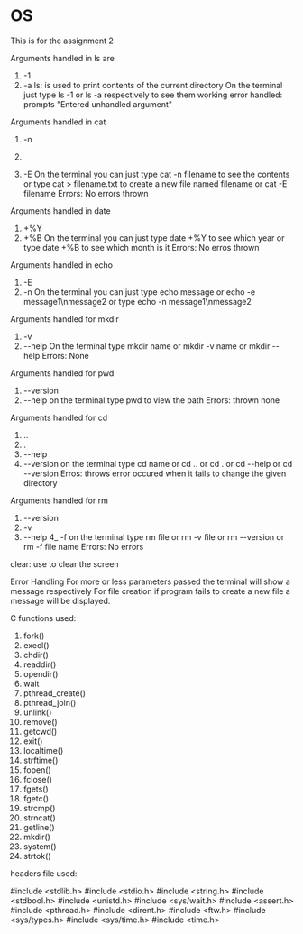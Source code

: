 # OS
This is for the assignment 2

Arguments handled in ls are 
1) -1
2) -a
ls: is used to print contents of the current directory
On the terminal just type ls -1 or ls -a respectively to see them working
error handled: prompts "Entered unhandled argument"


Arguments handled in cat
1) -n
2) >
3) -E
On the terminal you can just type cat -n filename to see the contents or type cat > filename.txt to create a new file named filename or cat -E filename
Errors: No errors thrown

Arguments handled in date
1) +%Y
2) +%B
On the terminal you can just type date +%Y to see which year or type date +%B to see which month is it
Errors: No erros thrown


Arguments handled in echo 
1) -E
2) -n
On the terminal you can just type echo message or echo -e message1\nmessage2 or type echo -n message1\nmessage2

Arguments handled for mkdir 
1) -v
2) --help
On the terminal type mkdir name or mkdir -v name or mkdir --help
Errors: None

Arguments handled for pwd
1) --version
2) --help
on the terminal type pwd to view the path
Errors: thrown none

Arguments handled for cd
1) ..
2) .
3) --help
4) --version
on the terminal type cd name or cd .. or cd . or cd --help or cd --version
Erros: throws error occured when it fails to change the given directory



Arguments handled for rm
1) --version
2) -v
3) --help
4_ -f
on the terminal type rm file or rm -v file or rm --version or rm -f file name
Errors: No errors


clear:
use to clear the screen


Error Handling
For more or less parameters passed the terminal will show a message respectively
For file  creation if program fails to create a new file a message will be displayed.


C functions used:

1) fork()
2) execl()
3) chdir()
4) readdir()
5) opendir()
6) wait
7) pthread_create()
8) pthread_join()
9) unlink()
10) remove()
11) getcwd()
12) exit()
13) localtime()
14) strftime()
15) fopen()
16) fclose()
17) fgets()
18) fgetc()
19) strcmp()
20) strncat()
21) getline()
22) mkdir()
23) system()
24) strtok()



headers file used:

#include <stdlib.h>
#include <stdio.h>
#include <string.h>
#include <stdbool.h>
#include <unistd.h>
#include <sys/wait.h>
#include <assert.h>
#include <pthread.h>
#include <dirent.h>
#include <ftw.h>
#include <sys/types.h>
#include <sys/time.h>
#include <time.h>













